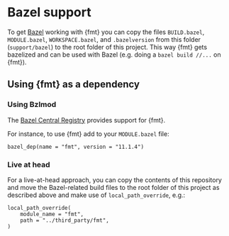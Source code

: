 # Bazel support

To get [Bazel](https://bazel.build/) working with {fmt} you can copy the files `BUILD.bazel`, 
`MODULE.bazel`, `WORKSPACE.bazel`, and `.bazelversion` from this folder (`support/bazel`) to the root folder of this project. 
This way {fmt} gets bazelized and can be used with Bazel (e.g. doing a `bazel build //...` on {fmt}). 

## Using {fmt} as a dependency

### Using Bzlmod

The [Bazel Central Registry](https://github.com/bazelbuild/bazel-central-registry/tree/main/modules/fmt) provides support for {fmt}.

For instance, to use {fmt} add to your `MODULE.bazel` file:

```
bazel_dep(name = "fmt", version = "11.1.4")
```

### Live at head

For a live-at-head approach, you can copy the contents of this repository and move the Bazel-related build files to the root folder of this project as described above and make use of `local_path_override`, e.g.:

```
local_path_override(
    module_name = "fmt",
    path = "../third_party/fmt",
)
```
